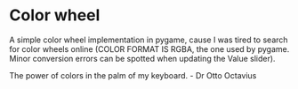 # Color wheel
A simple color wheel implementation in pygame, cause I was tired to search for color wheels online (COLOR FORMAT IS RGBA, the one used by pygame. Minor conversion errors can be spotted when updating the Value slider). 

The power of colors in the palm of my keyboard. - Dr Otto Octavius